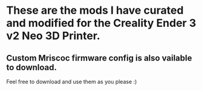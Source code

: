 # These are the mods I have curated and modified for the Creality Ender 3 v2 Neo 3D Printer.

## Custom Mriscoc firmware config is also vailable to download.

Feel free to download and use them as you please :)
